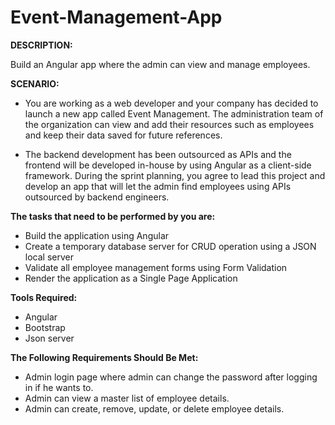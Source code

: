 # Event-Management-App
**DESCRIPTION:**

Build an Angular app where the admin can view and manage employees.

**SCENARIO:**

* You are working as a web developer and your company has decided to launch a new app called Event Management. The administration team of the organization can view and add their resources such as employees and keep their data saved for future references.

* The backend development has been outsourced as APIs and the frontend will be developed in-house by using Angular as a client-side framework. During the sprint planning, you agree to lead this project and develop an app that will let the admin find employees using APIs outsourced by backend engineers.

**The tasks that need to be performed by you are:**

* Build the application using Angular
* Create a temporary database server for CRUD operation using a JSON local server
* Validate all employee management forms using Form Validation
* Render the application as a Single Page Application
 

**Tools Required:**

* Angular
* Bootstrap
* Json server
 

**The Following Requirements Should Be Met:**

* Admin login page where admin can change the password after logging in if he wants to.
* Admin can view a master list of employee details.  
* Admin can create, remove, update, or delete employee details.
 
